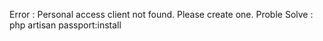Error : Personal access client not found. Please create one.
Proble Solve : php artisan passport:install